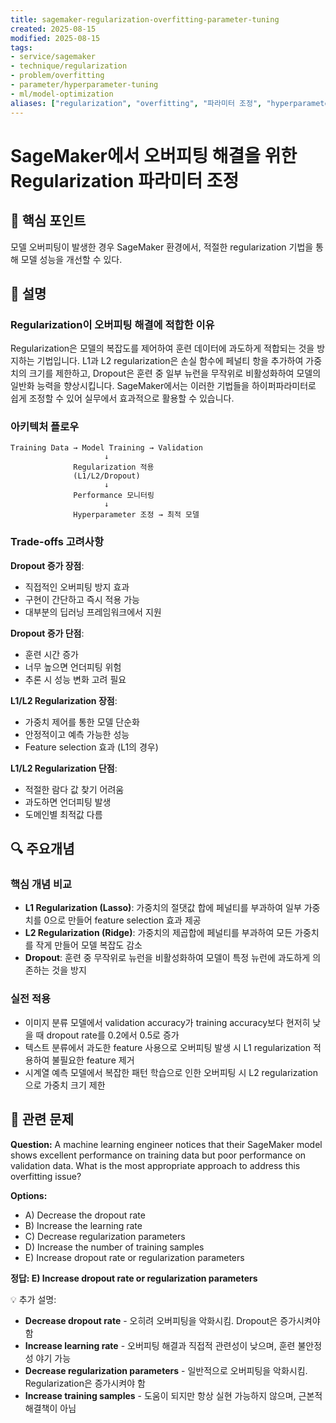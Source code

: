 ```yaml
---
title: sagemaker-regularization-overfitting-parameter-tuning
created: 2025-08-15
modified: 2025-08-15
tags:
- service/sagemaker
- technique/regularization
- problem/overfitting
- parameter/hyperparameter-tuning
- ml/model-optimization
aliases: ["regularization", "overfitting", "파라미터 조정", "hyperparameter tuning"]
---
```


# SageMaker에서 오버피팅 해결을 위한 Regularization 파라미터 조정

## 🎯 핵심 포인트
모델 오버피팅이 발생한 경우 SageMaker 환경에서, 적절한 regularization 기법을 통해 모델 성능을 개선할 수 있다.

## 📝 설명

### Regularization이 오버피팅 해결에 적합한 이유
Regularization은 모델의 복잡도를 제어하여 훈련 데이터에 과도하게 적합되는 것을 방지하는 기법입니다. L1과 L2 regularization은 손실 함수에 페널티 항을 추가하여 가중치의 크기를 제한하고, Dropout은 훈련 중 일부 뉴런을 무작위로 비활성화하여 모델의 일반화 능력을 향상시킵니다. SageMaker에서는 이러한 기법들을 하이퍼파라미터로 쉽게 조정할 수 있어 실무에서 효과적으로 활용할 수 있습니다.

### 아키텍처 플로우
```
Training Data → Model Training → Validation
                     ↓
              Regularization 적용
              (L1/L2/Dropout)
                     ↓
              Performance 모니터링
                     ↓
              Hyperparameter 조정 → 최적 모델
```

### Trade-offs 고려사항

**Dropout 증가 장점**:
- 직접적인 오버피팅 방지 효과
- 구현이 간단하고 즉시 적용 가능
- 대부분의 딥러닝 프레임워크에서 지원

**Dropout 증가 단점**:
- 훈련 시간 증가
- 너무 높으면 언더피팅 위험
- 추론 시 성능 변화 고려 필요

**L1/L2 Regularization 장점**:
- 가중치 제어를 통한 모델 단순화
- 안정적이고 예측 가능한 성능
- Feature selection 효과 (L1의 경우)

**L1/L2 Regularization 단점**:
- 적절한 람다 값 찾기 어려움
- 과도하면 언더피팅 발생
- 도메인별 최적값 다름

## 🔍 주요개념

### 핵심 개념 비교
- **L1 Regularization (Lasso)**: 가중치의 절댓값 합에 페널티를 부과하여 일부 가중치를 0으로 만들어 feature selection 효과 제공
- **L2 Regularization (Ridge)**: 가중치의 제곱합에 페널티를 부과하여 모든 가중치를 작게 만들어 모델 복잡도 감소
- **Dropout**: 훈련 중 무작위로 뉴런을 비활성화하여 모델이 특정 뉴런에 과도하게 의존하는 것을 방지

### 실전 적용
- 이미지 분류 모델에서 validation accuracy가 training accuracy보다 현저히 낮을 때 dropout rate를 0.2에서 0.5로 증가
- 텍스트 분류에서 과도한 feature 사용으로 오버피팅 발생 시 L1 regularization 적용하여 불필요한 feature 제거
- 시계열 예측 모델에서 복잡한 패턴 학습으로 인한 오버피팅 시 L2 regularization으로 가중치 크기 제한

## 📝 관련 문제

**Question:** A machine learning engineer notices that their SageMaker model shows excellent performance on training data but poor performance on validation data. What is the most appropriate approach to address this overfitting issue?

**Options:**
- A) Decrease the dropout rate
- B) Increase the learning rate
- C) Decrease regularization parameters
- D) Increase the number of training samples
- E) Increase dropout rate or regularization parameters

**정답: E) Increase dropout rate or regularization parameters**

💡 추가 설명:
- **Decrease dropout rate** - 오히려 오버피팅을 악화시킴. Dropout은 증가시켜야 함
- **Increase learning rate** - 오버피팅 해결과 직접적 관련성이 낮으며, 훈련 불안정성 야기 가능
- **Decrease regularization parameters** - 일반적으로 오버피팅을 악화시킴. Regularization은 증가시켜야 함
- **Increase training samples** - 도움이 되지만 항상 실현 가능하지 않으며, 근본적 해결책이 아님